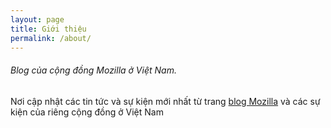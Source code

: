 ```yaml
---
layout: page
title: Giới thiệu
permalink: /about/
---
```

###### Blog của cộng đồng Mozilla ở Việt Nam.

Nơi cập nhật các tin tức và sự kiện mới nhất từ trang [blog Mozilla](https://blog.mozilla.org) và các sự kiện của riêng cộng đồng ở Việt Nam